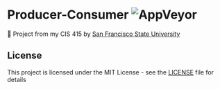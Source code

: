 # Producer-Consumer ![AppVeyor](https://img.shields.io/appveyor/ci/gruntjs/grunt.svg)
📗 Project from my CIS 415 by [San Francisco State University](https://cs.sfsu.edu/courses.html)
## License

This project is licensed under the MIT License - see the [LICENSE](https://github.com/Mvrs/Producer-Consumer/blob/master/LICENSE) file for details

